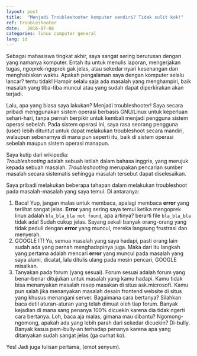 ```yaml
---
layout: post
title:  "Menjadi Troubleshooter komputer sendiri? Tidak sulit kok!"
ref: troubleshooter
date:   2016-07-08 
categories: linux computer general 
lang: id
---
```


Sebagai mahasiswa tingkat akhir, saya sangat sering berurusan dengan yang namanya komputer. Entah itu untuk menulis laporan, mengerjakan tugas, ngoprek-ngoprek gak jelas, atau sekedar nyari kesenangan dan menghabiskan waktu. Apakah pengalaman saya dengan komputer selalu lancar? tentu tidak! Hampir selalu saja ada masalah yang menghampiri, baik masalah yang tiba-tiba muncul atau yang sudah dapat diperkirakan akan terjadi.

Lalu, apa yang biasa saya lakukan? Menjadi troubleshooter! Saya secara pribadi menggunakan sistem operasi berbasis GNU/Linux untuk keperluan sehari-hari, tanpa pernah berpikir untuk kembali menjadi pengguna sistem operasi sebelah. Pada sistem operasi ini, saya rasa seorang pengguna (user) lebih dituntut untuk dapat melakukan troubleshoot secara mandiri, walaupun sebenarnya di mana pun seperti itu, baik di sistem operasi sebelah maupun sistem operasi manapun.

Saya kutip dari wikipedia:  
*Troubleshooting* adalah sebuah istilah dalam bahasa inggris, yang merujuk kepada sebuah masalah. *Troubleshooting* merupakan pencarian sumber masalah secara sistematis sehingga masalah tersebut dapat diselesaikan.


Saya pribadi melakukan beberapa tahapan dalam melakukan troubleshoot pada masalah-masalah yang saya temui. Di antaranya:

1. Baca! Yup, jangan malas untuk membaca, apalagi membaca **error** yang terlihat sangat jelas. **Error** yang sering saya temui ketika mengoprek linux adalah `bla_bla_bla not found`, apa artinya? berarti file `bla_bla_bla` tidak ada! Sudah cukup jelas. Sayang sekali banyak orang-orang yang tidak peduli dengan **error** yang muncul, mereka langsung frustrasi dan menyerah.
2. GOOGLE IT! Ya, semua masalah yang saya hadapi, pasti orang lain sudah ada yang pernah menghadapinya juga. Maka dari itu langkah yang pertama adalah mencari **error** yang muncul pada masalah yang saya alami, dicatat, lalu ditulis ulang pada mesin pencari, GOOGLE misalkan. 
3. Tanyakan pada forum (yang sesuai). Forum sesuai adalah forum yang benar-benar ditujukan untuk masalah yang kamu hadapi. Kamu tidak bisa menanyakan masalah resep masakan di situs ask.microsoft. Kamu pun salah jika menanyakan masalah desain frontend website di situs yang khusus menangani server. Bagaimana cara bertanya? Silahkan baca detil aturan-aturan yang telah dimuat oleh tiap forum. Banyak kejadian di mana sang penanya 100% dicuekin karena dia tidak ngerti cara bertanya. Loh, baca aja malas, gimana mau dibantu? Ngomong-ngomong, apakah ada yang lebih parah dari sekedar dicuekin? Di-bully. Banyak kasus pem-bully-an terhadap penanya karena apa yang ditanyakan sudah sangat jelas (ga curhat ko).


Yes! Jadi juga tulisan pertama, (emot senyum). 
